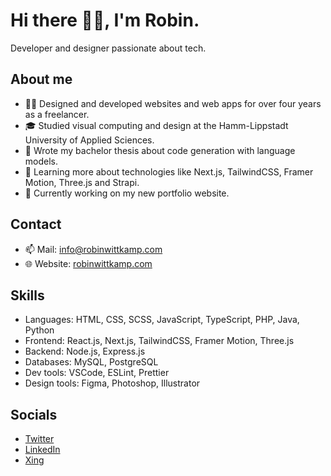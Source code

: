 # Hi there 👋🏻, I'm Robin.

Developer and designer passionate about tech.

## About me
- 👨‍💻 Designed and developed websites and web apps for over four years as a freelancer.
- 🎓 Studied visual computing and design at the Hamm-Lippstadt University of Applied Sciences.
- 📖 Wrote my bachelor thesis about code generation with language models.
- 🌱 Learning more about technologies like Next.js, TailwindCSS, Framer Motion, Three.js and Strapi.
- 🔨 Currently working on my new portfolio website.

## Contact
- 📫 Mail: [info@robinwittkamp.com](mailto:info@robinwittkamp.com)
- 🌐 Website: [robinwittkamp.com](https://robinwittkamp.com)

## Skills
- Languages: HTML, CSS, SCSS, JavaScript, TypeScript, PHP, Java, Python
- Frontend: React.js, Next.js, TailwindCSS, Framer Motion, Three.js
- Backend: Node.js, Express.js
- Databases: MySQL, PostgreSQL
- Dev tools: VSCode, ESLint, Prettier
- Design tools: Figma, Photoshop, Illustrator

## Socials
- [Twitter](https://twitter.com/robinwittkamp)
- [LinkedIn](https://www.linkedin.com/in/robinwittkamp/)
- [Xing](https://www.xing.com/profile/Robin_Wittkamp2/)

<!--
**robinwittkamp/robinwittkamp** is a ✨ _special_ ✨ repository because its `README.md` (this file) appears on your GitHub profile.

Here are some ideas to get you started:

- 🔭 I’m currently working on ...
- 🌱 I’m currently learning ...
- 👯 I’m looking to collaborate on ...
- 🤔 I’m looking for help with ...
- 💬 Ask me about ...
- 📫 How to reach me: ...
- 😄 Pronouns: ...
- ⚡ Fun fact: ...
-->
